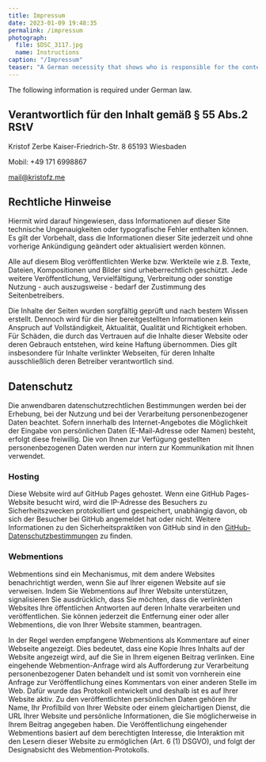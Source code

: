 ```yaml
---
title: Impressum
date: 2023-01-09 19:48:35
permalink: /impressum
photograph: 
  file: $DSC_3117.jpg
  name: Instructions
caption: "/Impressum"
teaser: "A German necessity that shows who is responsible for the content ... Legal stuff in German"
---
```


The following information is required under German law.

<section>

## Verantwortlich für den Inhalt gemäß § 55 Abs.2 RStV

Kristof Zerbe
Kaiser-Friedrich-Str. 8
65193 Wiesbaden

Mobil: +49 171 6998867

mail@kristofz.me
</section>

<section>

## Rechtliche Hinweise

Hiermit wird darauf hingewiesen, dass Informationen auf dieser Site technische Ungenauigkeiten oder typografische Fehler enthalten können. Es gilt der Vorbehalt, dass die Informationen dieser Site jederzeit und ohne vorherige Ankündigung geändert oder aktualisiert werden können.

Alle auf diesem Blog veröffentlichten Werke bzw. Werkteile wie z.B. Texte, Dateien, Kompositionen und Bilder sind urheberrechtlich geschützt. Jede weitere Veröffentlichung, Vervielfältigung, Verbreitung oder sonstige Nutzung - auch auszugsweise - bedarf der Zustimmung des Seitenbetreibers.

Die Inhalte der Seiten wurden sorgfältig geprüft und nach bestem Wissen erstellt. Dennoch wird für die hier bereitgestellten Informationen kein Anspruch auf Vollständigkeit, Aktualität, Qualität und Richtigkeit erhoben. Für Schäden, die durch das Vertrauen auf die Inhalte dieser Website oder deren Gebrauch entstehen, wird keine Haftung übernommen. Dies gilt insbesondere für Inhalte verlinkter Webseiten, für deren Inhalte ausschließlich deren Betreiber verantwortlich sind.

</section>

<section>

## Datenschutz

Die anwendbaren datenschutzrechtlichen Bestimmungen werden bei der Erhebung, bei der Nutzung und bei der Verarbeitung personenbezogener Daten beachtet. Sofern innerhalb des Internet-Angebotes die Möglichkeit der Eingabe von persönlichen Daten (E-Mail-Adresse oder Namen) besteht, erfolgt diese freiwillig. Die von Ihnen zur Verfügung gestellten personenbezogenen Daten werden nur intern zur Kommunikation mit Ihnen verwendet.

### Hosting

Diese Website wird auf GitHub Pages gehostet. Wenn eine GitHub Pages-Website besucht wird, wird die IP-Adresse des Besuchers zu Sicherheitszwecken protokolliert und gespeichert, unabhängig davon, ob sich der Besucher bei GitHub angemeldet hat oder nicht. Weitere Informationen zu den Sicherheitspraktiken von GitHub sind in den  [GitHub-Datenschutzbestimmungen](https://docs.github.com/de/site-policy/privacy-policies/github-privacy-statement) zu finden.

### Webmentions

Webmentions sind ein Mechanismus, mit dem andere Websites benachrichtigt werden, wenn Sie auf Ihrer eigenen Website auf sie verweisen. Indem Sie Webmentions auf Ihrer Website unterstützen, signalisieren Sie ausdrücklich, dass Sie möchten, dass die verlinkten Websites Ihre öffentlichen Antworten auf deren Inhalte verarbeiten und veröffentlichen. Sie können jederzeit die Entfernung einer oder aller Webmentions, die von Ihrer Website stammen, beantragen.

In der Regel werden empfangene Webmentions als Kommentare auf einer Webseite angezeigt. Dies bedeutet, dass eine Kopie Ihres Inhalts auf der Website angezeigt wird, auf die Sie in Ihrem eigenen Beitrag verlinken. Eine eingehende Webmention-Anfrage wird als Aufforderung zur Verarbeitung personenbezogener Daten behandelt und ist somit von vornherein eine Anfrage zur Veröffentlichung eines Kommentars von einer anderen Stelle im Web. Dafür wurde das Protokoll entwickelt und deshalb ist es auf Ihrer Website aktiv. Zu den veröffentlichten persönlichen Daten gehören Ihr Name, Ihr Profilbild von Ihrer Website oder einem gleichartigen Dienst, die URL Ihrer Website und persönliche Informationen, die Sie möglicherweise in Ihrem Beitrag angegeben haben. Die Veröffentlichung eingehender Webmentions basiert auf dem berechtigten Interesse, die Interaktion mit den Lesern dieser Website zu ermöglichen (Art. 6 (1) DSGVO), und folgt der Designabsicht des Webmention-Protokolls.

</section>
